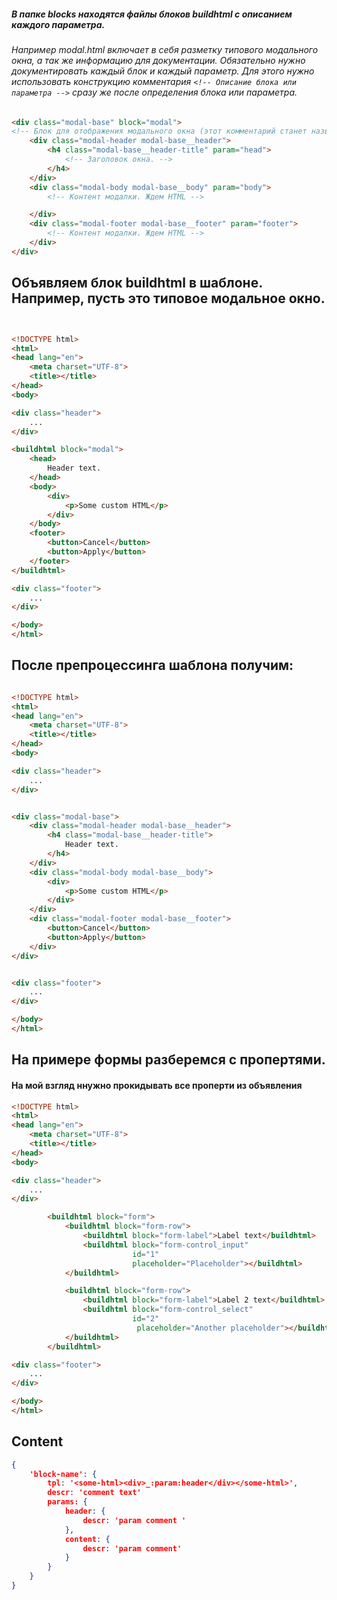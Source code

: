##### В папке blocks находятся файлы блоков buildhtml с описанием каждого параметра.
###### Например modal.html включает в себя разметку типового модального окна, а так же информацию для документации. Обязательно нужно документировать каждый блок и каждый параметр. Для этого нужно использовать конструкцию комментария ```<!-- Описание блока или параметра -->``` сразу же после определения блока или параметра.
### 
```html
<div class="modal-base" block="modal">
<!-- Блок для отображения модального окна (этот комментарий станет названием блока в документации) -->
    <div class="modal-header modal-base__header">
        <h4 class="modal-base__header-title" param="head">
            <!-- Заголовок окна. -->
        </h4>
    </div>
    <div class="modal-body modal-base__body" param="body">
        <!-- Контент модалки. Ждем HTML -->

    </div>
    <div class="modal-footer modal-base__footer" param="footer">
        <!-- Контент модалки. Ждем HTML -->
    </div>
</div>
```



## Объявляем блок buildhtml в шаблоне. Например, пусть это типовое модальное окно.

```html


<!DOCTYPE html>
<html>
<head lang="en">
    <meta charset="UTF-8">
    <title></title>
</head>
<body>

<div class="header">
    ...
</div>

<buildhtml block="modal">
    <head>
        Header text.
    </head>
    <body>
        <div>
            <p>Some custom HTML</p>
        </div>
    </body>
    <footer>
        <button>Cancel</button>
        <button>Apply</button>
    </footer>
</buildhtml>

<div class="footer">
    ...
</div>

</body>
</html>


```

## После препроцессинга шаблона получим:

```html 

<!DOCTYPE html>
<html>
<head lang="en">
    <meta charset="UTF-8">
    <title></title>
</head>
<body>

<div class="header">
    ...
</div>


<div class="modal-base">
    <div class="modal-header modal-base__header">
        <h4 class="modal-base__header-title">
            Header text.      
        </h4>
    </div>
    <div class="modal-body modal-base__body">
        <div>
            <p>Some custom HTML</p>
        </div>
    </div>
    <div class="modal-footer modal-base__footer">
        <button>Cancel</button>
        <button>Apply</button>
    </div>
</div>


<div class="footer">
    ...
</div>

</body>
</html>

```



## На примере формы разберемся с пропертями.
#### На мой взгляд ннужно прокидывать все проперти из объявления

```html
<!DOCTYPE html>
<html>
<head lang="en">
    <meta charset="UTF-8">
    <title></title>
</head>
<body>

<div class="header">
    ...
</div>

        <buildhtml block="form">
            <buildhtml block="form-row">
                <buildhtml block="form-label">Label text</buildhtml>
                <buildhtml block="form-control_input"
                           id="1"
                           placeholder="Placeholder"></buildhtml>
            </buildhtml>

            <buildhtml block="form-row">
                <buildhtml block="form-label">Label 2 text</buildhtml>
                <buildhtml block="form-control_select"
                           id="2"
                            placeholder="Another placeholder"></buildhtml>
            </buildhtml>
        </buildhtml>

<div class="footer">
    ...
</div>

</body>
</html>


```


## Content
```json
{
	'block-name': {
		tpl: '<some-html><div>_:param:header</div></some-html>',
		descr: 'comment text'
		params: {
			header: {
				descr: 'param comment '	
			}, 
			content: {
				descr: 'param comment'
			}
		}
	}
}
```
